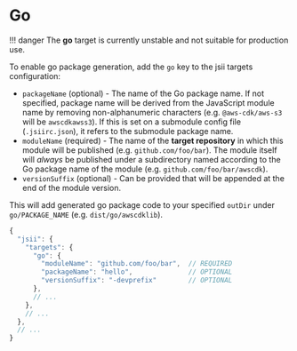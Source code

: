 # Go

!!! danger
    The **go** target is currently unstable and not suitable for production use.

To enable go package generation, add the `go` key to the jsii targets configuration:

- `packageName` (optional) - The name of the Go package name. If not specified,
  package name will be derived from the JavaScript module name by removing
  non-alphanumeric characters (e.g. `@aws-cdk/aws-s3` will be `awscdkawss3`). If
  this is set on a submodule config file (`.jsiirc.json`), it refers to the
  submodule package name.
- `moduleName` (required) - The name of the **target repository** in which this
  module will be published (e.g. `github.com/foo/bar`). The module itself will
  *always* be published under a subdirectory named according to the Go package
  name of the module (e.g. `github.com/foo/bar/awscdk`).
- `versionSuffix` (optional) - Can be provided that will be appended at the end
  of the module version.

This will add generated go package code to your specified `outDir` under
`go/PACKAGE_NAME` (e.g. `dist/go/awscdklib`).

```js
{
  "jsii": {
    "targets": {
      "go": {
        "moduleName": "github.com/foo/bar",  // REQUIRED
        "packageName": "hello",              // OPTIONAL
        "versionSuffix": "-devprefix"        // OPTIONAL
      },
      // ...
    },
    // ...
  },
  // ...
}
```
